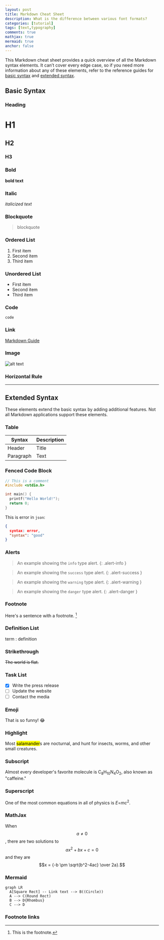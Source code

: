 ```yaml
---
layout: post
title: Markdown Cheat Sheet
description: What is the difference between various font formats?
categories: [tutorial]
tags: [text,typography]
comments: true
mathjax: true
mermaid: true
anchor: false
---
```


This Markdown cheat sheet provides a quick overview of all the Markdown syntax elements. It can’t cover every edge case, so if you need more information about any of these elements, refer to the reference guides for [basic syntax](https://www.markdownguide.org/basic-syntax/) and [extended syntax](https://www.markdownguide.org/extended-syntax/).

## Basic Syntax

### Heading

# H1

## H2

### H3

### Bold

**bold text**

### Italic

*italicized text*

### Blockquote

> blockquote

### Ordered List

1. First item
2. Second item
3. Third item

### Unordered List

- First item
- Second item
- Third item

### Code

`code`

### Link

[Markdown Guide](https://www.markdownguide.org)

### Image

![alt text](https://www.markdownguide.org/assets/images/tux.png)

### Horizontal Rule

---

## Extended Syntax

These elements extend the basic syntax by adding additional features. Not all Markdown applications support these elements.

### Table

| Syntax | Description |
| ----------- | ----------- |
| Header | Title |
| Paragraph | Text |

### Fenced Code Block

```c
// This is a comment
#include <stdio.h>

int main() {
  printf("Hello World!");
  return 0;
}
```

This is error in `json`:

```json
{
  syntax: error,
  "syntax": "good"
}
```

### Alerts

<!-- markdownlint-capture -->
<!-- markdownlint-disable -->
> An example showing the `info` type alert.
{: .alert-info }

> An example showing the `success` type alert.
{: .alert-success }

> An example showing the `warning` type alert.
{: .alert-warning }

> An example showing the `danger` type alert.
{: .alert-danger }
<!-- markdownlint-restore -->

### Footnote

Here's a sentence with a footnote. [^1]

[^1]: This is the footnote.

### Definition List

term
: definition

### Strikethrough

~~The world is flat.~~

### Task List

- [x] Write the press release
- [ ] Update the website
- [ ] Contact the media

### Emoji

That is so funny! :joy:

### Highlight

Most <mark>salamander</mark>s are nocturnal, and hunt for insects, worms, and other small creatures.

### Subscript

Almost every developer's favorite molecule is C<sub>8</sub>H<sub>10</sub>N<sub>4</sub>O<sub>2</sub>, also known as "caffeine."

### Superscript

One of the most common equations in all of physics is <var>E</var>=<var>m</var><var>c</var><sup>2</sup>.

### MathJax

When $$a \ne 0$$, there are two solutions to $$ ax^2 + bx + c = 0 $$ and they are $$x = {-b \pm \sqrt{b^2-4ac} \over 2a}.$$

### Mermaid

```mermaid
graph LR
  A[Square Rect] -- Link text --> B((Circle))
  A --> C(Round Rect)
  B --> D{Rhombus}
  C --> D
```

### Footnote links
